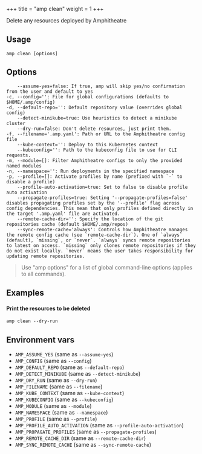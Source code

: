 +++
title = "amp clean"
weight = 1
+++

Delete any resources deployed by Amphitheatre

## Usage
```
amp clean [options]
``` 

## Options
```
    --assume-yes=false: If true, amp will skip yes/no confirmation from the user and default to yes
-c, --config='': File for global configurations (defaults to $HOME/.amp/config)
-d, --default-repo='': Default repository value (overrides global config)
    --detect-minikube=true: Use heuristics to detect a minikube cluster
    --dry-run=false: Don't delete resources, just print them.
-f, --filename='.amp.yaml': Path or URL to the Amphitheatre config file
    --kube-context='': Deploy to this Kubernetes context
    --kubeconfig='': Path to the kubeconfig file to use for CLI requests.
-m, --module=[]: Filter Amphitheatre configs to only the provided named modules
-n, --namespace='': Run deployments in the specified namespace
-p, --profile=[]: Activate profiles by name (prefixed with `-` to disable a profile)
    --profile-auto-activation=true: Set to false to disable profile auto activation
    --propagate-profiles=true: Setting '--propagate-profiles=false' disables propagating profiles set by the '--profile' flag across config dependencies. This mean that only profiles defined directly in the target '.amp.yaml' file are activated.
    --remote-cache-dir='': Specify the location of the git repositories cache (default $HOME/.amp/repos)
    --sync-remote-cache='always': Controls how Amphitheatre manages the remote config cache (see `remote-cache-dir`). One of `always` (default), `missing`, or `never`. `always` syncs remote repositories to latest on access. `missing` only clones remote repositories if they do not exist locally. `never` means the user takes responsibility for updating remote repositories.
```

> Use "amp options" for a list of global command-line options (applies to all commands).

## Examples
#### Print the resources to be deleted
```
amp clean --dry-run
```

## Environment vars

* `AMP_ASSUME_YES` (same as `--assume-yes`)
* `AMP_CONFIG` (same as `--config`)
* `AMP_DEFAULT_REPO` (same as `--default-repo`)
* `AMP_DETECT_MINIKUBE` (same as `--detect-minikube`)
* `AMP_DRY_RUN` (same as `--dry-run`)
* `AMP_FILENAME` (same as `--filename`)
* `AMP_KUBE_CONTEXT` (same as `--kube-context`)
* `AMP_KUBECONFIG` (same as `--kubeconfig`)
* `AMP_MODULE` (same as `--module`)
* `AMP_NAMESPACE` (same as `--namespace`)
* `AMP_PROFILE` (same as `--profile`)
* `AMP_PROFILE_AUTO_ACTIVATION` (same as `--profile-auto-activation`)
* `AMP_PROPAGATE_PROFILES` (same as `--propagate-profiles`)
* `AMP_REMOTE_CACHE_DIR` (same as `--remote-cache-dir`)
* `AMP_SYNC_REMOTE_CACHE` (same as `--sync-remote-cache`)
